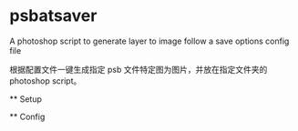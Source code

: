 psbatsaver
==========

A photoshop script to generate layer to image follow a save options config file

根据配置文件一键生成指定 psb 文件特定图为图片，并放在指定文件夹的 photoshop script。


** Setup

** Config
